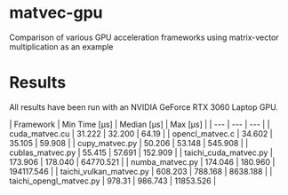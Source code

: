 # matvec-gpu

Comparison of various GPU acceleration frameworks using matrix-vector multiplication as an example

# Results

All results have been run with an NVIDIA GeForce RTX 3060 Laptop GPU.

| Framework | Min Time [µs] | Median [µs] | Max [µs] |
| --- | --- | --- |
| cuda_matvec.cu | 31.222 | 32.200 | 64.19 |
| opencl_matvec.c | 34.602 | 35.105 | 59.908 |
| cupy_matvec.py | 50.206 | 53.148 | 545.908 |
| cublas_matvec.py | 55.415 | 57.691 | 152.909 |
| taichi_cuda_matvec.py | 173.906 | 178.040 | 64770.521 |
| numba_matvec.py | 174.046 | 180.960 | 194117.546 |
| taichi_vulkan_matvec.py | 608.203 | 788.168 | 8638.188 |
| taichi_opengl_matvec.py | 978.31 | 986.743 | 11853.526 |

